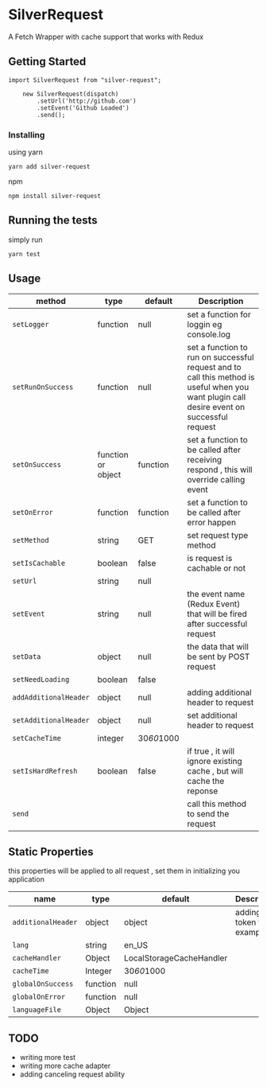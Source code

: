 # SilverRequest

A Fetch Wrapper with cache support that works with Redux

## Getting Started

```
import SilverRequest from "silver-request";

    new SilverRequest(dispatch)
        .setUrl('http://github.com')
        .setEvent('Github Loaded')
        .send(); 
```


### Installing

using yarn

```
yarn add silver-request
```
npm
```
npm install silver-request
```
## Running the tests

simply run

```
yarn test
```

## Usage

| method | type | default | Description |
| --- | --- | --- | --- |
| `setLogger` | function | null | set a function for loggin eg console.log
| `setRunOnSuccess` | function | null | set a function to run on successful request and to call this method is useful when you want plugin call desire event on successful request
| `setOnSuccess` | function or object | function | set a function to be called after receiving respond , this will override calling event
| `setOnError` | function  | function | set a function to be called after error happen
| `setMethod` | string  | GET | set request type method
| `setIsCachable` | boolean  | false | is request is cachable or not
| `setUrl` | string  | null | 
| `setEvent` | string  | null | the event name (Redux Event) that will be fired after successful request
| `setData` | object  | null | the data that will be sent by POST request
| `setNeedLoading` | boolean  | false | 
| `addAdditionalHeader` | object  | null |  adding additional header to request
| `setAdditionalHeader` | object  | null |  set additional header to request
| `setCacheTime` | integer  | 30*60*1000 |  
| `setIsHardRefresh` | boolean  | false |  if true , it will ignore existing cache , but will cache the reponse
| `send` |   |  |  call this method to send the request


## Static Properties

this properties will be applied to all request , set them in initializing you application

| name | type | default | Description |
| --- | --- | --- | --- |
| `additionalHeader` | object | object | adding token for example
| `lang` | string | en_US | 
| `cacheHandler` | Object | LocalStorageCacheHandler |  
| `cacheTime` | Integer | 30*60*1000 |  
| `globalOnSuccess` | function | null |  
| `globalOnError` | function | null |  
| `languageFile` | Object | Object |  

## TODO
* writing more test
* writing more cache adapter
* adding canceling request ability




